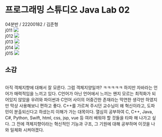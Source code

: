<h1>프로그래밍 스튜디오 Java Lab 02</h1>
04분반 / 22200182 / 김준형
<br>
j011
<img src="https://github.com/ProgrammingStudio2025/week4-java-tiger020517/blob/main/captures/J011.png">
<br>
j012
<img src="https://github.com/ProgrammingStudio2025/week4-java-tiger020517/blob/main/captures/J012.png">
<br>
j013
<img src="https://github.com/ProgrammingStudio2025/week4-java-tiger020517/blob/main/captures/J013.png">
<br>
j014
<img src="https://github.com/ProgrammingStudio2025/week4-java-tiger020517/blob/main/captures/J014.png">
<br>
j015
<img src="https://github.com/ProgrammingStudio2025/week4-java-tiger020517/blob/main/captures/J015.png">
<br>
<h2>소감</h2>
<br>
아직 객체지향에 대해서 잘 모른다. 그럼 객체지양일까? ㅋㅋㅋㅋㅋ 하지만 자바라는 언어가 매력적임을 느끼고 있다. C언어가 아닌 언어에서 느끼는 왠지 모르는 최적화가 되어있지 않았을 우려와 파이썬과 C언어 사이의 어중간한 존재라는 막연한 생각만 하였지만 막상 사용해보니 편하고 좋다. C++를 가르쳐 주시던 교수님이 왜 혁신이라고, 도파민이 분출되신다고 하셨는지 이해가 가는 대목이다. 열심히 공부하여 C, C++, Java, C#, Python, Swift, html, css, jsp, vue 등 여러 배워야 할 것들을 타파 해 나가고 싶다. 그 전에 객체지향이라는 혁신적인 기능과 구조, 그 기원에 대해 공부하며 이것을 나와 일체화 시켜야겠다.